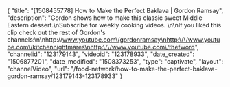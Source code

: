 {
    "title": "[1508455778] How to Make the Perfect Baklava | Gordon Ramsay",
    "description": "Gordon shows how to make this classic sweet Middle Eastern dessert.\nSubscribe for weekly cooking videos. \n\nIf you liked this clip check out the rest of Gordon's channels:\n\nhttp:\/\/www.youtube.com\/gordonramsay\nhttp:\/\/www.youtube.com\/kitchennightmares\nhttp:\/\/www.youtube.com\/thefword",
    "channelid": "123179143",
    "videoid": "123178933",
    "date_created": "1506877201",
    "date_modified": "1508373253",
    "type": "captivate",
    "layout": "channelVideo",
    "url": "\/food-network\/how-to-make-the-perfect-baklava-gordon-ramsay\/123179143-123178933"
}